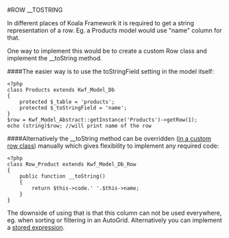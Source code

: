 #ROW __TOSTRING

In different places of Koala Framework it is required to get a string representation of a row. 
Eg. a Products model would use "name" column for that.

One way to implement this would be to create a custom Row class and implement the __toString method. 

####The easier way is to use the toStringField setting in the model itself:

    <?php
    class Products extends Kwf_Model_Db
    {
        protected $_table = 'products';
        protected $_toStringField = 'name';
    }
    $row = Kwf_Model_Abstract::getInstance('Products')->getRow(1);
    echo (string)$row; //will print name of the row
    

####Alternatively the __toString method can be overridden ([in a custom row class](modify-row-behavior.md)) manually which gives flexibility to implement any required code:

    <?php
    class Row_Product extends Kwf_Model_Db_Row
    {
        public function __toString()
        {
            return $this->code.' '.$this->name;
        }
    }
    

The downside of using that is that this column can not be used everywhere, eg. when sorting or filtering in an AutoGrid. 
Alternatively you can implement a [stored expression](stored-expressions.md).